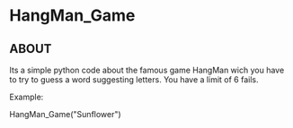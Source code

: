 # HangMan_Game

## ABOUT

Its a simple python code about the famous game HangMan wich you have to try to guess a word suggesting letters.
You have a limit of 6 fails.

Example:

HangMan_Game("Sunflower")

